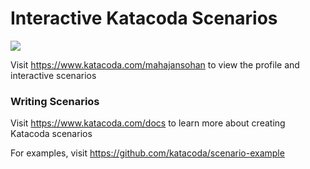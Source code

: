 # Interactive Katacoda Scenarios

[![](http://shields.katacoda.com/katacoda/mahajansohan/count.svg)](https://www.katacoda.com/mahajansohan "Get your profile on Katacoda.com")

Visit https://www.katacoda.com/mahajansohan to view the profile and interactive scenarios

### Writing Scenarios
Visit https://www.katacoda.com/docs to learn more about creating Katacoda scenarios

For examples, visit https://github.com/katacoda/scenario-example
